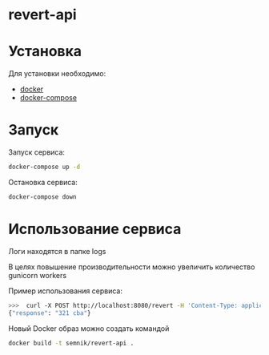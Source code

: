 revert-api
============


Установка
============
Для установки необходимо:
* [docker](https://docs.docker.com/install/)
* [docker-compose](https://docs.docker.com/compose/install/)





Запуск
============



Запуск сервиса:
```sh
docker-compose up -d
```

Остановка сервиса:
```sh
docker-compose down
```




Использование сервиса
============
Логи находятся в папке logs


В целях повышение производительности можно увеличить количество gunicorn workers 

Пример использования сервиса:
```sh
>>>  curl -X POST http://localhost:8080/revert -H 'Content-Type: application/json' -d '{"text": "abc 123"}'
{"response": "321 cba"}

```

Новый Docker образ можно создать командой
```sh
docker build -t semnik/revert-api .